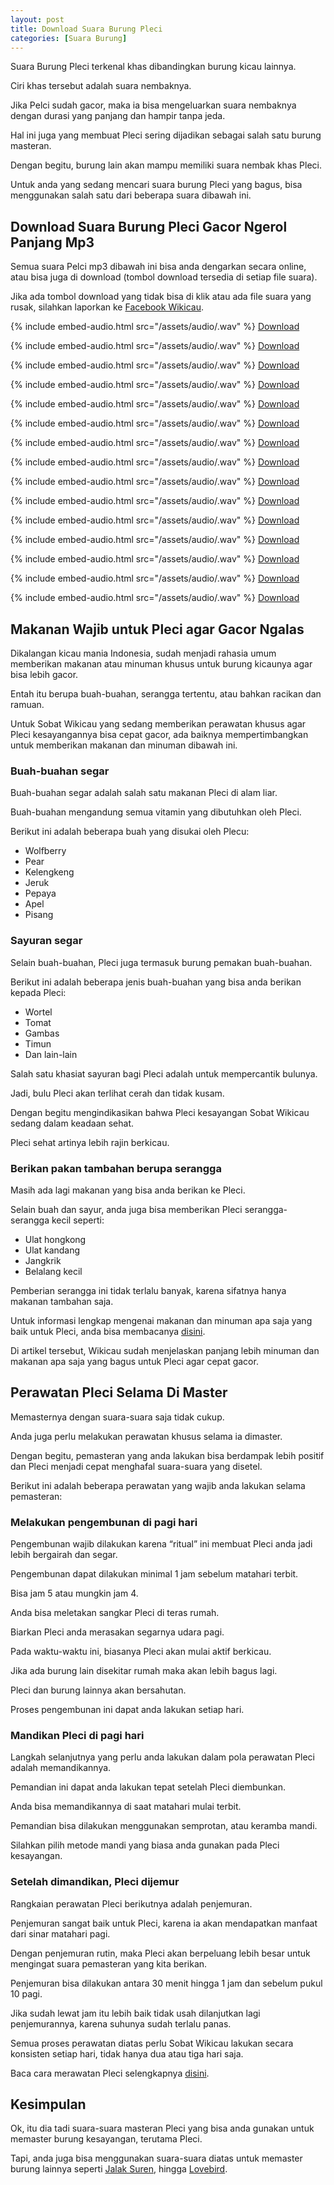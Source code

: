 ```yaml
---
layout: post
title: Download Suara Burung Pleci
categories: [Suara Burung]
---
```


Suara Burung Pleci terkenal khas dibandingkan burung kicau lainnya.

Ciri khas tersebut adalah suara nembaknya.

Jika Pelci sudah gacor, maka ia bisa mengeluarkan suara nembaknya dengan durasi yang panjang dan hampir tanpa jeda.

Hal ini juga yang membuat Pleci sering dijadikan sebagai salah satu burung masteran.

Dengan begitu, burung lain akan mampu memiliki suara nembak khas Pleci.

Untuk anda yang sedang mencari suara burung Pleci yang bagus, bisa menggunakan salah satu dari beberapa suara dibawah ini.

## Download Suara Burung Pleci Gacor Ngerol Panjang Mp3

Semua suara Pelci mp3 dibawah ini bisa anda dengarkan secara online, atau bisa juga di download (tombol download tersedia di setiap file suara).

Jika ada tombol download yang tidak bisa di klik atau ada file suara yang rusak, silahkan laporkan ke [Facebook Wikicau](https://facebook.com/wikicau).

{% include embed-audio.html src="/assets/audio/<audio-source-name>.wav" %}
[Download](https://bit.ly/2N1uVO6)

{% include embed-audio.html src="/assets/audio/<audio-source-name>.wav" %}
[Download](https://bit.ly/2L4WiV6)

{% include embed-audio.html src="/assets/audio/<audio-source-name>.wav" %}
[Download](https://bit.ly/2IuXhfx)

{% include embed-audio.html src="/assets/audio/<audio-source-name>.wav" %}
[Download](https://bit.ly/2WYgwah)

{% include embed-audio.html src="/assets/audio/<audio-source-name>.wav" %}
[Download](https://bit.ly/31P1TVu)

{% include embed-audio.html src="/assets/audio/<audio-source-name>.wav" %}
[Download](https://bit.ly/2FoaHYT)

{% include embed-audio.html src="/assets/audio/<audio-source-name>.wav" %}
[Download](https://bit.ly/2x6n0UX)

{% include embed-audio.html src="/assets/audio/<audio-source-name>.wav" %}
[Download](https://bit.ly/2RrFoB2)

{% include embed-audio.html src="/assets/audio/<audio-source-name>.wav" %}
[Download](https://bit.ly/2ZASJd9)

{% include embed-audio.html src="/assets/audio/<audio-source-name>.wav" %}
[Download](https://bit.ly/2N4IrAA)

{% include embed-audio.html src="/assets/audio/<audio-source-name>.wav" %}
[Download](https://bit.ly/2IvThLV)

{% include embed-audio.html src="/assets/audio/<audio-source-name>.wav" %}
[Download](https://bit.ly/2xal0Lz)

{% include embed-audio.html src="/assets/audio/<audio-source-name>.wav" %}
[Download](https://bit.ly/2J4UzN0)

{% include embed-audio.html src="/assets/audio/<audio-source-name>.wav" %}
[Download](https://bit.ly/2KsdOTD)

{% include embed-audio.html src="/assets/audio/<audio-source-name>.wav" %}
[Download](https://bit.ly/2KsdOTD)

## Makanan Wajib untuk Pleci agar Gacor Ngalas

Dikalangan kicau mania Indonesia, sudah menjadi rahasia umum memberikan makanan atau minuman khusus untuk burung kicaunya agar bisa lebih gacor.

Entah itu berupa buah-buahan, serangga tertentu, atau bahkan racikan dan ramuan.

Untuk Sobat Wikicau yang sedang memberikan perawatan khusus agar Pleci kesayangannya bisa cepat gacor, ada baiknya mempertimbangkan untuk memberikan makanan dan minuman dibawah ini.

### Buah-buahan segar

Buah-buahan segar adalah salah satu makanan Pleci di alam liar.

Buah-buahan mengandung semua vitamin yang dibutuhkan oleh Pleci.

Berikut ini adalah beberapa buah yang disukai oleh Plecu:

- Wolfberry
- Pear
- Kelengkeng
- Jeruk
- Pepaya
- Apel
- Pisang

### Sayuran segar

Selain buah-buahan, Pleci juga termasuk burung pemakan buah-buahan.

Berikut ini adalah beberapa jenis buah-buahan yang bisa anda berikan kepada Pleci:

- Wortel
- Tomat
- Gambas
- Timun
- Dan lain-lain

Salah satu khasiat sayuran bagi Pleci adalah untuk mempercantik bulunya.

Jadi, bulu Pleci akan terlihat cerah dan tidak kusam.

Dengan begitu mengindikasikan bahwa Pleci kesayangan Sobat Wikicau sedang dalam keadaan sehat.

Pleci sehat artinya lebih rajin berkicau.

### Berikan pakan tambahan berupa serangga

Masih ada lagi makanan yang bisa anda berikan ke Pleci.

Selain buah dan sayur, anda juga bisa memberikan Pleci serangga-serangga kecil seperti:

- Ulat hongkong
- Ulat kandang
- Jangkrik
- Belalang kecil

Pemberian serangga ini tidak terlalu banyak, karena sifatnya hanya makanan tambahan saja.

Untuk informasi lengkap mengenai makanan dan minuman apa saja yang baik untuk Pleci, anda bisa membacanya [disini](https://wikicau.com/makanan-burung-pleci/).

Di artikel tersebut, Wikicau sudah menjelaskan panjang lebih minuman dan makanan apa saja yang bagus untuk Pleci agar cepat gacor.

## Perawatan Pleci Selama Di Master

Memasternya dengan suara-suara saja tidak cukup.

Anda juga perlu melakukan perawatan khusus selama ia dimaster.

Dengan begitu, pemasteran yang anda lakukan bisa berdampak lebih positif dan Pleci menjadi cepat menghafal suara-suara yang disetel.

Berikut ini adalah beberapa perawatan yang wajib anda lakukan selama pemasteran:

### Melakukan pengembunan di pagi hari

Pengembunan wajib dilakukan karena “ritual” ini membuat Pleci anda jadi lebih bergairah dan segar.

Pengembunan dapat dilakukan minimal 1 jam sebelum matahari terbit.

Bisa jam 5 atau mungkin jam 4.

Anda bisa meletakan sangkar Pleci di teras rumah.

Biarkan Pleci anda merasakan segarnya udara pagi.

Pada waktu-waktu ini, biasanya Pleci akan mulai aktif berkicau.

Jika ada burung lain disekitar rumah maka akan lebih bagus lagi.

Pleci dan burung lainnya akan bersahutan.

Proses pengembunan ini dapat anda lakukan setiap hari.

### Mandikan Pleci di pagi hari

Langkah selanjutnya yang perlu anda lakukan dalam pola perawatan Pleci adalah memandikannya.

Pemandian ini dapat anda lakukan tepat setelah Pleci diembunkan.

Anda bisa memandikannya di saat matahari mulai terbit.

Pemandian bisa dilakukan menggunakan semprotan, atau keramba mandi.

Silahkan pilih metode mandi yang biasa anda gunakan pada Pleci kesayangan.

### Setelah dimandikan, Pleci dijemur

Rangkaian perawatan Pleci berikutnya adalah penjemuran.

Penjemuran sangat baik untuk Pleci, karena ia akan mendapatkan manfaat dari sinar matahari pagi.

Dengan penjemuran rutin, maka Pleci akan berpeluang lebih besar untuk mengingat suara pemasteran yang kita berikan.

Penjemuran bisa dilakukan antara 30 menit hingga 1 jam dan sebelum pukul 10 pagi.

Jika sudah lewat jam itu lebih baik tidak usah dilanjutkan lagi penjemurannya, karena suhunya sudah terlalu panas.

Semua proses perawatan diatas perlu Sobat Wikicau lakukan secara konsisten setiap hari, tidak hanya dua atau tiga hari saja.

Baca cara merawatan Pleci selengkapnya [disini](https://wikicau.com/perawatan-pleci/).

## Kesimpulan

Ok, itu dia tadi suara-suara masteran Pleci yang bisa anda gunakan untuk memaster burung kesayangan, terutama Pleci.

Tapi, anda juga bisa menggunakan suara-suara diatas untuk memaster burung lainnya seperti [Jalak Suren](https://wikicau.com/suara-burung-jalak-suren/), hingga [Lovebird](https://wikicau.com/category/lovebird/).